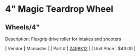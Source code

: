 # 4" Magic Teardrop Wheel
## Wheels/4"
Description: 	Flexgrip drive roller for intakes and shooters 

| Vendor | Mcmaster | 
| Part # | [2498K12](http://www.mcmaster.com/) | 
| Unit Price | $43.00 | 
